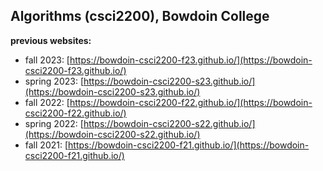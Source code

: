 
## Algorithms (csci2200), Bowdoin College


**previous  websites:**

* fall 2023: [https://bowdoin-csci2200-f23.github.io/](https://bowdoin-csci2200-f23.github.io/)
* spring 2023: [https://bowdoin-csci2200-s23.github.io/](https://bowdoin-csci2200-s23.github.io/)
* fall 2022: [https://bowdoin-csci2200-f22.github.io/](https://bowdoin-csci2200-f22.github.io/)
* spring 2022: [https://bowdoin-csci2200-s22.github.io/](https://bowdoin-csci2200-s22.github.io/)
* fall 2021: [https://bowdoin-csci2200-f21.github.io/](https://bowdoin-csci2200-f21.github.io/)

  
